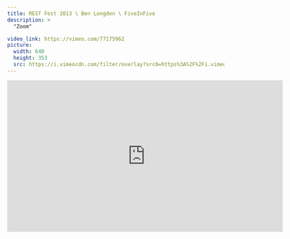 ```yaml
---
title: REST Fest 2013 \ Ben Longden \ FiveInFive
description: >
  "Zoom"

video_link: https://vimeo.com/77175962
picture:
  width: 640
  height: 353
  src: https://i.vimeocdn.com/filter/overlay?src0=https%3A%2F%2Fi.vimeocdn.com%2Fvideo%2F452384243_640x353.jpg&src1=http%3A%2F%2Ff.vimeocdn.com%2Fp%2Fimages%2Fcrawler_play.png
---
```

<iframe src="https://player.vimeo.com/video/77175962?title=0&byline=0&portrait=0&badge=0&autopause=0&player_id=0" width="640" height="352" frameborder="0" title="REST Fest 2013 \ Ben Longden \ FiveInFive" webkitallowfullscreen mozallowfullscreen allowfullscreen></iframe>
